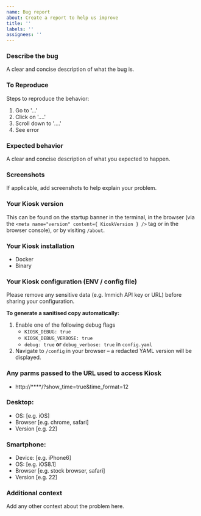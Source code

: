 ```yaml
---
name: Bug report
about: Create a report to help us improve
title: ''
labels: ''
assignees: ''
---
```


### Describe the bug
A clear and concise description of what the bug is.

### To Reproduce
Steps to reproduce the behavior:
1. Go to '...'
2. Click on '....'
3. Scroll down to '....'
4. See error

### Expected behavior
A clear and concise description of what you expected to happen.

### Screenshots
If applicable, add screenshots to help explain your problem.

### Your Kiosk version
This can be found on the startup banner in the terminal, in the browser (via the `<meta name="version" content={ KioskVersion } />` tag or in the browser console), or by visiting `/about`.

### Your Kiosk installation
- Docker
- Binary

### Your Kiosk configuration (ENV / config file)
Please remove any sensitive data (e.g. Immich API key or URL) before sharing your configuration.

**To generate a sanitised copy automatically:**

1. Enable one of the following debug flags
   - `KIOSK_DEBUG: true`
   - `KIOSK_DEBUG_VERBOSE: true`
   - `debug: true` **or** `debug_verbose: true` in `config.yaml`
2. Navigate to `/config` in your browser – a redacted YAML version will be displayed.

### Any parms passed to the URL used to access Kiosk
- http://****/?show_time=true&time_format=12

### Desktop:
 - OS: [e.g. iOS]
 - Browser [e.g. chrome, safari]
 - Version [e.g. 22]

### Smartphone:
 - Device: [e.g. iPhone6]
 - OS: [e.g. iOS8.1]
 - Browser [e.g. stock browser, safari]
 - Version [e.g. 22]

### Additional context
Add any other context about the problem here.
